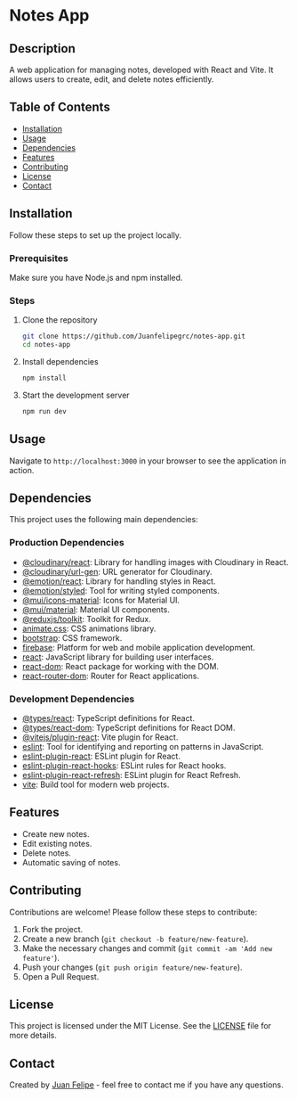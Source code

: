 # Notes App

## Description
A web application for managing notes, developed with React and Vite. It allows users to create, edit, and delete notes efficiently.

## Table of Contents
- [Installation](#installation)
- [Usage](#usage)
- [Dependencies](#dependencies)
- [Features](#features)
- [Contributing](#contributing)
- [License](#license)
- [Contact](#contact)

## Installation
Follow these steps to set up the project locally.

### Prerequisites
Make sure you have Node.js and npm installed.

### Steps
1. Clone the repository
    ```bash
    git clone https://github.com/Juanfelipegrc/notes-app.git
    cd notes-app
    ```

2. Install dependencies
    ```bash
    npm install
    ```

3. Start the development server
    ```bash
    npm run dev
    ```

## Usage
Navigate to `http://localhost:3000` in your browser to see the application in action.

## Dependencies
This project uses the following main dependencies:

### Production Dependencies
- [@cloudinary/react](https://github.com/cloudinary/cloudinary-react): Library for handling images with Cloudinary in React.
- [@cloudinary/url-gen](https://github.com/cloudinary/js-url-gen): URL generator for Cloudinary.
- [@emotion/react](https://emotion.sh/docs/@emotion/react): Library for handling styles in React.
- [@emotion/styled](https://emotion.sh/docs/styled): Tool for writing styled components.
- [@mui/icons-material](https://mui.com/components/material-icons/): Icons for Material UI.
- [@mui/material](https://mui.com/): Material UI components.
- [@reduxjs/toolkit](https://redux-toolkit.js.org/): Toolkit for Redux.
- [animate.css](https://animate.style/): CSS animations library.
- [bootstrap](https://getbootstrap.com/): CSS framework.
- [firebase](https://firebase.google.com/): Platform for web and mobile application development.
- [react](https://reactjs.org/): JavaScript library for building user interfaces.
- [react-dom](https://reactjs.org/docs/react-dom.html): React package for working with the DOM.
- [react-router-dom](https://reactrouter.com/web/guides/quick-start): Router for React applications.

### Development Dependencies
- [@types/react](https://www.npmjs.com/package/@types/react): TypeScript definitions for React.
- [@types/react-dom](https://www.npmjs.com/package/@types/react-dom): TypeScript definitions for React DOM.
- [@vitejs/plugin-react](https://www.npmjs.com/package/@vitejs/plugin-react): Vite plugin for React.
- [eslint](https://eslint.org/): Tool for identifying and reporting on patterns in JavaScript.
- [eslint-plugin-react](https://www.npmjs.com/package/eslint-plugin-react): ESLint plugin for React.
- [eslint-plugin-react-hooks](https://www.npmjs.com/package/eslint-plugin-react-hooks): ESLint rules for React hooks.
- [eslint-plugin-react-refresh](https://www.npmjs.com/package/eslint-plugin-react-refresh): ESLint plugin for React Refresh.
- [vite](https://vitejs.dev/): Build tool for modern web projects.

## Features
- Create new notes.
- Edit existing notes.
- Delete notes.
- Automatic saving of notes.

## Contributing
Contributions are welcome! Please follow these steps to contribute:

1. Fork the project.
2. Create a new branch (`git checkout -b feature/new-feature`).
3. Make the necessary changes and commit (`git commit -am 'Add new feature'`).
4. Push your changes (`git push origin feature/new-feature`).
5. Open a Pull Request.

## License
This project is licensed under the MIT License. See the [LICENSE](LICENSE) file for more details.

## Contact
Created by [Juan Felipe](https://github.com/Juanfelipegrc) - feel free to contact me if you have any questions.
